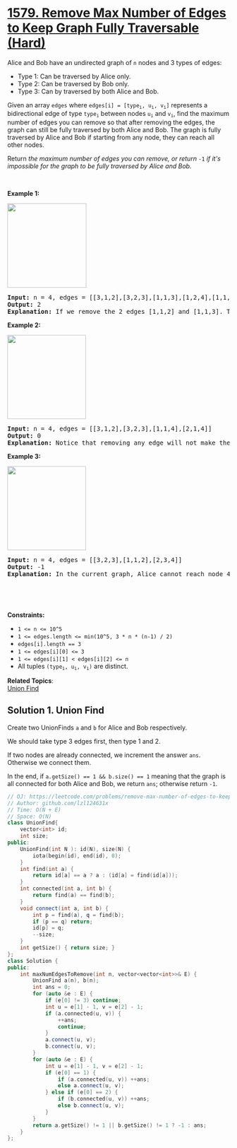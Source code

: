 # [1579. Remove Max Number of Edges to Keep Graph Fully Traversable (Hard)](https://leetcode.com/problems/remove-max-number-of-edges-to-keep-graph-fully-traversable/)

<p>Alice and Bob have an undirected graph of&nbsp;<code>n</code>&nbsp;nodes&nbsp;and 3 types of edges:</p>

<ul>
	<li>Type 1: Can be traversed by Alice only.</li>
	<li>Type 2: Can be traversed by Bob only.</li>
	<li>Type 3: Can by traversed by both Alice and Bob.</li>
</ul>

<p>Given an array&nbsp;<code>edges</code>&nbsp;where&nbsp;<code>edges[i] = [type<sub>i</sub>, u<sub>i</sub>, v<sub>i</sub>]</code>&nbsp;represents a bidirectional edge of type&nbsp;<code>type<sub>i</sub></code>&nbsp;between nodes&nbsp;<code>u<sub>i</sub></code>&nbsp;and&nbsp;<code>v<sub>i</sub></code>, find the maximum number of edges you can remove so that after removing the edges, the graph can still be fully traversed by both Alice and Bob. The graph is fully traversed by Alice and Bob if starting from any node, they can reach all other nodes.</p>

<p>Return <em>the maximum number of edges you can remove, or return</em> <code>-1</code> <em>if it's impossible for the graph to be fully traversed by Alice and Bob.</em></p>

<p>&nbsp;</p>
<p><strong>Example 1:</strong></p>

<p><strong><img alt="" src="https://assets.leetcode.com/uploads/2020/08/19/ex1.png" style="width: 179px; height: 191px;"></strong></p>

<pre><strong>Input:</strong> n = 4, edges = [[3,1,2],[3,2,3],[1,1,3],[1,2,4],[1,1,2],[2,3,4]]
<strong>Output:</strong> 2
<strong>Explanation: </strong>If we remove the 2 edges [1,1,2] and [1,1,3]. The graph will still be fully traversable by Alice and Bob. Removing any additional edge will not make it so. So the maximum number of edges we can remove is 2.
</pre>

<p><strong>Example 2:</strong></p>

<p><strong><img alt="" src="https://assets.leetcode.com/uploads/2020/08/19/ex2.png" style="width: 178px; height: 190px;"></strong></p>

<pre><strong>Input:</strong> n = 4, edges = [[3,1,2],[3,2,3],[1,1,4],[2,1,4]]
<strong>Output:</strong> 0
<strong>Explanation: </strong>Notice that removing any edge will not make the graph fully traversable by Alice and Bob.
</pre>

<p><strong>Example 3:</strong></p>

<p><strong><img alt="" src="https://assets.leetcode.com/uploads/2020/08/19/ex3.png" style="width: 178px; height: 190px;"></strong></p>

<pre><strong>Input:</strong> n = 4, edges = [[3,2,3],[1,1,2],[2,3,4]]
<strong>Output:</strong> -1
<b>Explanation: </b>In the current graph, Alice cannot reach node 4 from the other nodes. Likewise, Bob cannot reach 1. Therefore it's impossible to make the graph fully traversable.</pre>

<p>&nbsp;</p>

<p>&nbsp;</p>
<p><strong>Constraints:</strong></p>

<ul>
	<li><code>1 &lt;= n &lt;= 10^5</code></li>
	<li><code>1 &lt;= edges.length &lt;= min(10^5, 3 * n * (n-1) / 2)</code></li>
	<li><code>edges[i].length == 3</code></li>
	<li><code>1 &lt;= edges[i][0] &lt;= 3</code></li>
	<li><code>1 &lt;= edges[i][1] &lt; edges[i][2] &lt;= n</code></li>
	<li>All tuples&nbsp;<code>(type<sub>i</sub>, u<sub>i</sub>, v<sub>i</sub>)</code>&nbsp;are distinct.</li>
</ul>


**Related Topics**:  
[Union Find](https://leetcode.com/tag/union-find/)

## Solution 1. Union Find

Create two UnionFinds `a` and `b` for Alice and Bob respectively.

We should take type 3 edges first, then type 1 and 2.

If two nodes are already connected, we increment the answer `ans`. Otherwise we connect them.

In the end, if `a.getSize() == 1 && b.size() == 1` meaning that the graph is all connected for both Alice and Bob, we return `ans`; otherwise return `-1`.

```cpp
// OJ: https://leetcode.com/problems/remove-max-number-of-edges-to-keep-graph-fully-traversable/
// Author: github.com/lzl124631x
// Time: O(N + E)
// Space: O(N)
class UnionFind{
    vector<int> id;
    int size;
public:
    UnionFind(int N ): id(N), size(N) {
        iota(begin(id), end(id), 0);
    }
    int find(int a) {
        return id[a] == a ? a : (id[a] = find(id[a]));
    }
    int connected(int a, int b) {
        return find(a) == find(b);
    }
    void connect(int a, int b) {
        int p = find(a), q = find(b);
        if (p == q) return;
        id[p] = q;
        --size;
    }
    int getSize() { return size; }
};
class Solution {
public:
    int maxNumEdgesToRemove(int n, vector<vector<int>>& E) {
        UnionFind a(n), b(n);
        int ans = 0;
        for (auto &e : E) {
            if (e[0] != 3) continue;
            int u = e[1] - 1, v = e[2] - 1;
            if (a.connected(u, v)) {
                ++ans;
                continue;
            }
            a.connect(u, v);
            b.connect(u, v);
        }
        for (auto &e : E) {
            int u = e[1] - 1, v = e[2] - 1;
            if (e[0] == 1) {
                if (a.connected(u, v)) ++ans;
                else a.connect(u, v);
            } else if (e[0] == 2) {
                if (b.connected(u, v)) ++ans;
                else b.connect(u, v);
            }
        }
        return a.getSize() != 1 || b.getSize() != 1 ? -1 : ans;
    }
};
```
